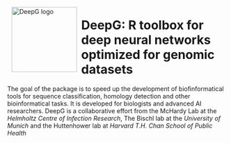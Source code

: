 <p><img alt="DeepG logo" height="150px" src="https://avatars.githubusercontent.com/u/47594096?s=200&v=4" align="left" hspace="10px" vspace="0px"></p>

<h1>DeepG: R toolbox for deep neural networks optimized for genomic datasets</h1>

The goal of the package is to speed up the development of biofinformatical tools for sequence classification, homology detection and other bioinformatical tasks. It is developed for biologists and advanced AI researchers. DeepG is a collaborative effort from the McHardy Lab at the *Helmholtz Centre of Infection Research*, The Bischl lab at the *University of Munich* and the Huttenhower lab at *Harvard T.H. Chan School of Public Health*
